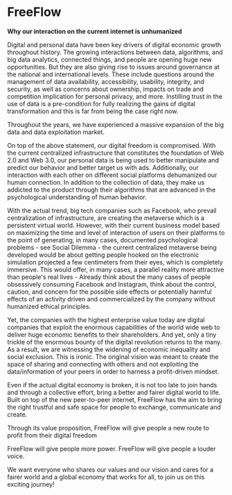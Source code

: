 # FreeFlow

**Why our interaction on the current internet is unhumanized**

Digital and personal data have been key drivers of digital economic growth throughout history. The growing interactions between data, algorithms, and big data analytics, connected things, and people are opening huge new opportunities. But they are also giving rise to issues around governance at the national and international levels. These include questions around the management of data availability, accessibility, usability, integrity, and security, as well as concerns about ownership, impacts on trade and competition implication for personal privacy, and more. Instilling trust in the use of data is a pre-condition for fully realizing the gains of digital transformation and this is far from being the case right now.

Throughout the years, we have experienced a massive expansion of the big data and data exploitation market.

On top of the above statement, our digital freedom is compromised. With the current centralized infrastructure that constitutes the foundation of Web 2.0 and Web 3.0, our personal data is being used to better manipulate and predict our behavior and better target us with ads. Additionally, our interaction with each other on different social platforms dehumanized our human connection. In addition to the collection of data, they make us addicted to the product through their algorithms that are advanced in the psychological understanding of human behavior.

With the actual trend, big tech companies such as Facebook, who prevail centralization of infrastructure, are creating the metaverse which is a persistent virtual world. However, with their current business model based on maximizing the time and level of interaction of users on their platforms to the point of generating, in many cases, documented psychological problems - see Social Dilemma - the current centralized metaverse being developed would be about getting people hooked on the electronic simulation projected a few centimeters from their eyes, which is completely immersive. This would offer, in many cases, a parallel reality more attractive than people's real lives - Already think about the many cases of people obsessively consuming Facebook and Instagram, think about the control, caution, and concern for the possible side effects or potentially harmful effects of an activity driven and commercialized by the company without humanized ethical principles.

Yet, the companies with the highest enterprise value today are digital companies that exploit the enormous capabilities of the world wide web to deliver huge economic benefits to their shareholders. And yet, only a tiny trickle of the enormous bounty of the digital revolution returns to the many. As a result, we are witnessing the widening of economic inequality and social exclusion. This is ironic. The original vision was meant to create the space of sharing and connecting with others and not exploiting the data/information of your peers in order to harness a profit-driven mindset.

Even if the actual digital economy is broken, it is not too late to join hands and through a collective effort, bring a better and fairer digital world to life. Built on top of the new peer-to-peer internet, FreeFlow has the aim to bring the right trustful and safe space for people to exchange, communicate and create.

Through its value proposition, FreeFlow will give people a new route to profit from their digital freedom

FreeFlow will give people more power. FreeFlow will give people a louder voice.

We want everyone who shares our values and our vision and cares for a fairer world and a global economy that works for all, to join us on this exciting journey!